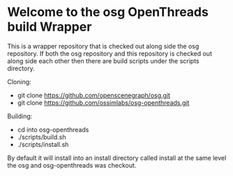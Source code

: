 # Welcome to the osg OpenThreads build Wrapper

This is a wrapper repository that is checked out along side the osg repository.  If both the osg repository and this repository is checked out along side each other then there are build scripts under the scripts directory.

Cloning:

* git clone https://github.com/openscenegraph/osg.git
* git clone https://github.com/ossimlabs/osg-openthreads.git

Building:

* cd into osg-openthreads 
* ./scripts/build.sh
* ./scripts/install.sh

By default it will install into an install directory called install at the same level the osg and osg-openthreads was checkout.



